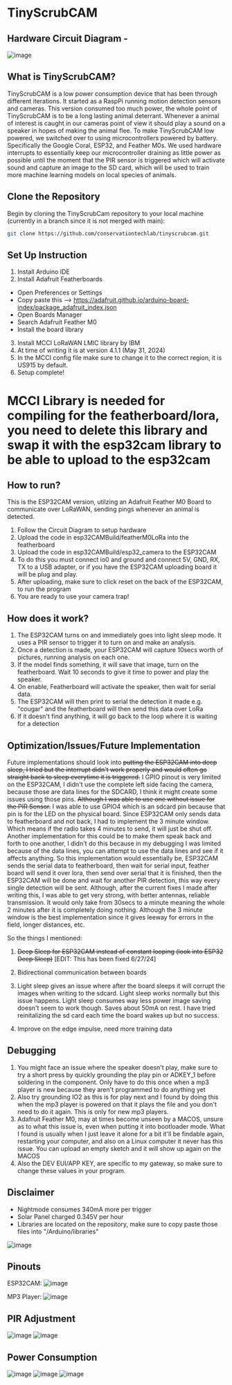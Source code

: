 # TinyScrubCAM

## Hardware Circuit Diagram -

![image](./images/esp32Diagram.png)

## What is TinyScrubCAM?

TinyScrubCAM is a low power consumption device that has been through different iterations. It started as a RaspPi running motion detection sensors and cameras. This version consumed too much power, the whole point of TinyScrubCAM is to be a long lasting animal deterrant. Whenever a animal of interest is caught in our cameras point of view it should play a sound on a speaker in hopes of making the animal flee. To make TinyScrubCAM low powered, we switched over to using microcontrollers powered by battery. Specifically the Google Coral, ESP32, and Feather M0s. We used hardware interrupts to essentially keep our microcontroller draining as little power as possible until the moment that the PIR sensor is triggered which will activate sound and capture an image to the SD card, which will be used to train more machine learning models on local species of animals.

## Clone the Repository

Begin by cloning the TinyScrubCam repository to your local machine (currently in a branch since it is not merged with main):

```sh
git clone https://github.com/conservationtechlab/tinyscrubcam.git
```

## Set Up Instruction

1. Install Arduino IDE
2. Install Adafruit Featherboards

- Open Preferences or Settings
- Copy paste this --> https://adafruit.github.io/arduino-board-index/package_adafruit_index.json
- Open Boards Manager
- Search Adafruit Feather M0
- Install the board library

3. Install MCCI LoRaWAN LMIC library by IBM
4. At time of writing it is at version 4.1.1 (May 31, 2024)
5. In the MCCI config file make sure to change it to the correct region, it is US915 by default.
6. Setup complete!

# MCCI Library is needed for compiling for the featherboard/lora, you need to delete this library and swap it with the esp32cam library to be able to upload to the esp32cam

## How to run?

This is the ESP32CAM version, utilzing an Adafruit Feather M0 Board to communicate over LoRaWAN, sending pings whenever an animal is detected.

1. Follow the Circuit Diagram to setup hardware
2. Upload the code in esp32CAMBuild/featherM0LoRa into the featherboard
3. Upload the code in esp32CAMBuild/esp32_camera to the ESP32CAM
4. To do this you must connect io0 and ground and connect 5V, GND, RX, TX to a USB adapter, or if you have the ESP32CAM uploading board it will be plug and play.
5. After uploading, make sure to click reset on the back of the ESP32CAM, to run the program
6. You are ready to use your camera trap!

## How does it work?

1. The ESP32CAM turns on and immediately goes into light sleep mode. It uses a PIR sensor to trigger it to turn on and make an analysis.
2. Once a detection is made, your ESP32CAM will capture 10secs worth of pictures, running analysis on each one.
3. If the model finds something, it will save that image, turn on the featherboard. Wait 10 seconds to give it time to power and play the speaker.
4. On enable, Featherboard will activate the speaker, then wait for serial data.
5. The ESP32CAM will then print to serial the detection it made e.g. "cougar" and the featherboard will then send this data over LoRa
6. If it doesn't find anything, it will go back to the loop where it is waiting for a detection

## Optimization/Issues/Future Implementation

Future implementations should look into ~~putting the ESP32CAM into deep sleep, I tried but the interrupt didn't work properly and would often go straight back to sleep everytime it is triggered.~~ I GPIO pinout is very limited on the ESP32CAM, I didn't use the complete left side facing the camera, because those are data lines for the SDCARD, I think it might create some issues using those pins. ~~Although I was able to use one without issue for the PIR Sensor.~~ I was able to use GPIO4 which is an sdcard pin because that pin is for the LED on the physical board. Since ESP32CAM only sends data to featherboard and not back, I had to implement the 3 minute window. Which means if the radio takes 4 minutes to send, it will just be shut off. Another implementation for this could be to make them speak back and forth to one another, I didn't do this because in my debugging I was limited because of the data lines, you can attempt to use the data lines and see if it affects anything. So this implementation would essentially be, ESP32CAM sends the serial data to featherboard, then wait for serial input, feather board will send it over lora, then send over serial that it is finished, then the ESP32CAM will be done and wait for another PIR detection, this way every single detection will be sent. Although, after the current fixes I made after writing this, I was able to get very strong, with better antennas, reliable transmission. It would only take from 30secs to a minute meaning the whole 2 minutes after it is completely doing nothing. Although the 3 minute window is the best implementation since it gives leeway for errors in the field, longer distances, etc.

So the things I mentioned:

1. ~~Deep Sleep for ESP32CAM instead of constant looping (look into ESP32 Deep Sleep)~~ [EDIT: This has been fixed 6/27/24]

2. Bidirectional communication between boards

3. Light sleep gives an issue where after the board sleeps it will corrupt the images when writing to the sdcard. Light sleep works normally but this issue happens. Light sleep consumes way less power image saving doesn't seem to work though. Saves about 50mA on rest. I have tried reinitalizing the sd card each time the board wakes up but no success.

4. Improve on the edge impulse, need more training data

## Debugging

1. You might face an issue where the speaker doesn't play, make sure to try a short press by quickly grounding the play pin or ADKEY_1 before soldering in the component. Only have to do this once when a mp3 player is new because they aren't programmed to do anything yet
2. Also try grounding IO2 as this is for play next and I found by doing this when the mp3 player is powered on that it plays the file and you don't need to do it again. This is only for new mp3 players.
3. Adafruit Feather M0, may at times become unseen by a MACOS, unsure as to what this issue is, even when putting it into bootloader mode. What I found is usually when I just leave it alone for a bit it'll be findable again, restarting your computer, and also on a Linux computer it never has this issue. You can upload an empty sketch and it will show up again on the MACOS
4. Also the DEV EUI/APP KEY, are specific to my gateway, so make sure to change these values in your program.

## Disclaimer

- Nightmode consumes 340mA more per trigger
- Solar Panel charged 0.345V per hour
- Libraries are located on the repository, make sure to copy paste those files into "/Arduino/libraries"

![image](./images/path.png)

## Pinouts

ESP32CAM:
![image](./images/esp32PinOut.webp)

MP3 Player:
![image](./images/mp3PinOut.png)

## PIR Adjustment

![image](./images/adjustDistance.jpeg)
![image](./images/adjustDelay.jpeg)

## Power Consumption

![image](./images/power.png)
![image](./images/power1.png)
![image](./images/power2.png)
